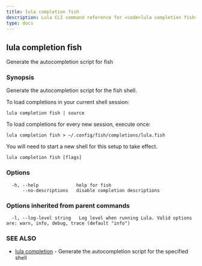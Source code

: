 ```yaml
---
title: lula completion fish
description: Lula CLI command reference for <code>lula completion fish</code>.
type: docs
---
```

## lula completion fish

Generate the autocompletion script for fish

### Synopsis

Generate the autocompletion script for the fish shell.

To load completions in your current shell session:

	lula completion fish | source

To load completions for every new session, execute once:

	lula completion fish > ~/.config/fish/completions/lula.fish

You will need to start a new shell for this setup to take effect.


```
lula completion fish [flags]
```

### Options

```
  -h, --help              help for fish
      --no-descriptions   disable completion descriptions
```

### Options inherited from parent commands

```
  -l, --log-level string   Log level when running Lula. Valid options are: warn, info, debug, trace (default "info")
```

### SEE ALSO

* [lula completion](/cli/cli-commands/lula_completion/)	 - Generate the autocompletion script for the specified shell

